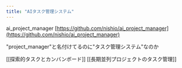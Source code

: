 ```yaml
---
title: "AIタスク管理システム"
---
```


ai_project_manager
[https://github.com/nishio/ai_project_manager](https://github.com/nishio/ai_project_manager)

"project_manager"と名付けてるのに"タスク管理システム"なのか

[[探索的タスクとカンバンボード]]
[[長期並列プロジェクトのタスク管理]]
